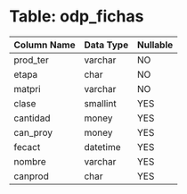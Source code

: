 # Table: odp_fichas

| Column Name | Data Type | Nullable |
|-------------|-----------|----------|
| prod_ter | varchar | NO |
| etapa | char | NO |
| matpri | varchar | NO |
| clase | smallint | YES |
| cantidad | money | YES |
| can_proy | money | YES |
| fecact | datetime | YES |
| nombre | varchar | YES |
| canprod | char | YES |
